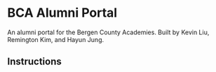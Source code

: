 # BCA Alumni Portal

An alumni portal for the Bergen County Academies. Built by Kevin Liu, Remington Kim, and Hayun Jung.

## Instructions

